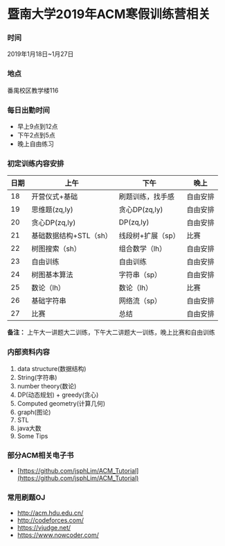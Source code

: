 # 暨南大学2019年ACM寒假训练营相关

### 时间
2019年1月18日~1月27日

### 地点
番禺校区教学楼116

### 每日出勤时间
- 早上9点到12点
- 下午2点到5点
- 晚上自由练习

### 初定训练内容安排
日期 | 上午 | 下午 | 晚上
-- | -- | -- | --
18 | 开营仪式+基础 | 刷题训练，找手感 | 自由安排
19 | 思维题(zq,ly) | 贪心DP(zq,ly) | 自由安排
20 | 贪心DP(zq,ly) | DP(zq,ly) | 自由安排
21 | 基础数据结构+STL（sh） | 线段树+扩展（sp） | 比赛
22 | 树图搜索（sh）| 组合数学（lh）| 自由安排
23 | 自由训练 | 自由训练 | 自由安排
24 | 树图基本算法 | 字符串（sp）| 自由安排
25 | 数论（lh）| 数论（lh）| 比赛
26 | 基础字符串 | 网络流（sp）| 自由安排
27 | 比赛 | 总结 | 自由安排

**备注：** 上午大一讲题大二训练，下午大二讲题大一训练，晚上比赛和自由训练			

### 内部资料内容
1. data structure(数据结构)
2. String(字符串)
3. number theory(数论)
4. DP(动态规划) + greedy(贪心)
5. Computed geometry(计算几何)
6. graph(图论)
7. STL
8. java大数
9. Some Tips

### 部分ACM相关电子书
- [https://github.com/jsphLim/ACM_Tutorial](https://github.com/jsphLim/ACM_Tutorial)

### 常用刷题OJ
- http://acm.hdu.edu.cn/
- http://codeforces.com/
- https://vjudge.net/
- https://www.nowcoder.com/
